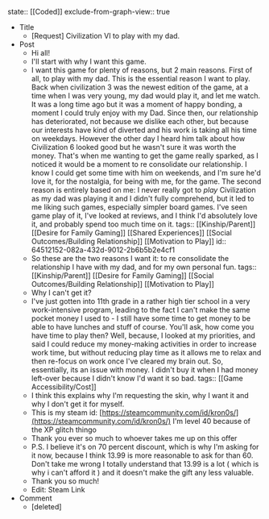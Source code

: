 state:: [[Coded]]
exclude-from-graph-view:: true

- Title
  - [Request] Civilization VI to play with my dad.
- Post
  - Hi all!
  - I'll start with why I want this game.
  - I want this game for plenty of reasons, but 2 main reasons. First of all, to play with my dad. This is the essential reason I want to play. Back when civilization 3 was the newest edition of the game, at a time when I was very young, my dad would play it, and let me watch. It was a long time ago but it was a moment of happy bonding, a moment I could truly enjoy with my Dad. Since then, our relationship has deteriorated, not because we dislike each other, but because our interests have kind of diverted and his work is taking all his time on weekdays. However the other day I heard him talk about how Civilization 6 looked good but he wasn't sure it was worth the money. That's when me wanting to get the game really sparked, as I noticed it would be a moment to re consolidate our relationship. I know I could get some time with him on weekends, and I'm sure he'd love it, for the nostalgia, for being with me, for the game. The second reason is entirely based on me: I never really got to _play_ Civilization as my dad was playing it and I didn't fully comprehend, but it led to me liking such games, especially simpler board games. I've seen game play of it, I've looked at reviews, and I think I'd absolutely love it, and probably spend too much time on it.
    tags:: [[Kinship/Parent]] [[Desire for Family Gaming]] [[Shared Experiences]] [[Social Outcomes/Building Relationship]] [[Motivation to Play]]
    id:: 64512152-082a-432d-9012-2b6b5b2e4cf1
  - So these are the two reasons I want it: to re consolidate the relationship I have with my dad, and for my own personal fun.
    tags:: [[Kinship/Parent]] [[Desire for Family Gaming]] [[Social Outcomes/Building Relationship]] [[Motivation to Play]]
  - Why I can't get it?
  - I've just gotten into 11th grade in a rather high tier school in a very work-intensive program, leading to the fact I can't make the same pocket money I used to - I still have some time to get money to be able to have lunches and stuff of course. You'll ask, how come you have time to play then? Well, because, I looked at my priorities, and said I could reduce my money-making activities in order to increase work time, but without reducing play time as it allows me to relax and then re-focus on work once I've cleared my brain out. So, essentially, its an issue with money. I didn't buy it when I had money left-over because I didn't know I'd want it so bad.
    tags:: [[Game Accessibility/Cost]]
  - I think this explains why I'm requesting the skin, why I want it and why I don't get it for myself.
  - This is my steam id: [https://steamcommunity.com/id/kron0s/](https://steamcommunity.com/id/kron0s/)
    I'm level 40 because of the XP glitch thingo
  - Thank you ever so much to whoever takes me up on this offer
  - P.S. I believe it's on 70 percent discount, which is why I'm asking for it now, because I think 13.99 is more reasonable to ask for than 60. Don't take me wrong I totally understand that 13.99 is a lot ( which is why i can't afford it ) and it doesn't make the gift any less valuable.
  - Thank you so much!
  - Edit: Steam Link
- Comment
  - [deleted]
